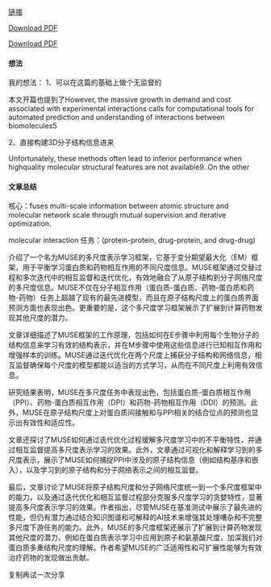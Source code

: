 [链接](https://mp.weixin.qq.com/s/FpKKBzv547iLpNMDFBy6IA)

[Download PDF](s41591-023-02790-x.pdf)

[Download PDF](s41591-023-02790-x.pdf ':include :type=code')
#### 想法

我的想法：
1、可以在这篇的基础上做个无监督的

本文开篇也提到了However, the massive growth in demand and cost associated
with experimental interactions calls for computational tools for
automated prediction and understanding of interactions between
biomolecules5

2、直接构建3D分子结构信息进来

Unfortunately,
these methods often lead to inferior performance when highquality
molecular structural features are not available9. On the other

#### 文章总结

核心：fuses multi-scale information between atomic structure and molecular network
scale through mutual supervision and iterative optimization. 

 molecular interaction 任务：(protein-protein, drug-protein, and drug-drug)

介绍了一个名为MUSE的多尺度表示学习框架，它基于变分期望最大化（EM）框架，用于平衡学习蛋白质和药物相互作用的不同尺度信息。MUSE框架通过交替过程和多次迭代中的相互监督和迭代优化，有效地融合了从原子结构到分子网络尺度的多尺度信息。MUSE不仅在分子相互作用（蛋白质-蛋白质、药物-蛋白质和药物-药物）任务上超越了现有的最先进模型，而且在原子结构尺度上的蛋白质界面预测方面也表现出色。更重要的是，这个多尺度学习框架展示了扩展到计算药物发现其他尺度的潜力。

文章详细描述了MUSE框架的工作原理，包括如何在E步骤中利用每个生物分子的结构信息来学习有效的结构表示，并在M步骤中使用这些信息进行已知相互作用和增强样本的训练。MUSE通过迭代优化在两个尺度上捕获分子结构和网络信息，相互监督确保每个尺度的模型都能以适当的方式学习，从而在不同尺度上利用有效信息。

研究结果表明，MUSE在多尺度任务中表现出色，包括蛋白质-蛋白质相互作用（PPI）、药物-蛋白质相互作用（DPI）和药物-药物相互作用（DDI）的预测。此外，MUSE在原子结构尺度上对蛋白质间接触和与PPI相关的结合位点的预测也显示出有效性和适应性。

文章还探讨了MUSE如何通过迭代优化过程缓解多尺度学习中的不平衡特性，并通过相互监督提高多尺度表示学习的效果。此外，文章通过可视化和解释学习到的多尺度表示，展示了MUSE如何捕捉PPI中涉及的原子结构信息（例如结构基序和嵌入），以及学习到的原子结构和分子网络表示之间的相互监督。

最后，文章讨论了MUSE将原子结构尺度和分子网络尺度统一到一个多尺度框架中的能力，以及通过迭代优化和相互监督过程部分克服多尺度学习的贪婪特性，显著提高多尺度表示学习的效果。作者指出，尽管MUSE在基准测试中展示了最先进的性能，但仍有潜力通过结合知识图谱和可解释的AI技术来增强其处理嘈杂和不完整多尺度下游任务的能力。此外，MUSE的多尺度框架还展示了扩展到计算药物发现其他尺度的潜力，例如在蛋白质表示学习中应用到原子和氨基酸尺度，加深我们对蛋白质多重结构尺度的理解。作者希望MUSE的广泛适用性和可扩展性能够为有效治疗药物的发现做出贡献。

复制再试一次分享



<!-- ## pdf

 <embed id="pdfPlayer" src="s41591-023-02790-x.pdf" type="application/pdf" width="100%" height="600" >

<embed src="s41591-023-02790-x.pdf" type="application/pdf" width="100%" height="600px" />

<embed src="s41591-023-02790-x.pdf" type="application/pdf" width="100%" height="600px" />

### Here are some of your previous markdown contents
blah blah blah

```pdf
 {% pdf s41591-023-02790-x.pdf %}
``` -->